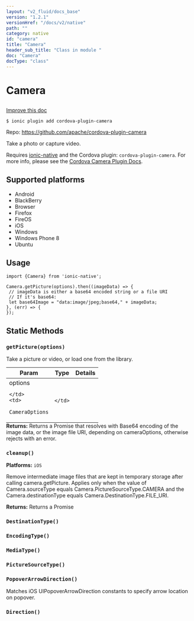 ```yaml
---
layout: "v2_fluid/docs_base"
version: "1.2.1"
versionHref: "/docs/v2/native"
path: ""
category: native
id: "camera"
title: "Camera"
header_sub_title: "Class in module "
doc: "Camera"
docType: "class"
---
```









<h1 class="api-title">

  
  Camera
  

  

  

</h1>

<a class="improve-v2-docs" href='http://github.com/driftyco/ionic-native/edit/master//home/ubuntu/ionic-native/src/plugins/camera.ts#L85'>
  Improve this doc
</a>





<!-- decorators -->


<pre><code>$ ionic plugin add cordova-plugin-camera</code></pre>
<p>Repo:
  <a href="https://github.com/apache/cordova-plugin-camera">
    https://github.com/apache/cordova-plugin-camera
  </a>
</p>

<!-- description -->

<p>Take a photo or capture video.</p>
<p>Requires <a href='module:driftyco/ionic-native'>ionic-native</a> and the Cordova plugin: <code>cordova-plugin-camera</code>. For more info, please see the <a href="https://github.com/apache/cordova-plugin-camera">Cordova Camera Plugin Docs</a>.</p>


<!-- @platforms tag -->
<h2>Supported platforms</h2>

<ul>
  <li>Android</li>
  
  <li>BlackBerry</li>
  
  <li>Browser</li>
  
  <li>Firefox</li>
  
  <li>FireOS</li>
  
  <li>iOS</li>
  
  <li>Windows</li>
  
  <li>Windows Phone 8</li>
  
  <li>Ubuntu</li>
  </ul>

<!-- @platforms tag end -->


<!-- @usage tag -->

<h2>Usage</h2>

<pre><code class="lang-js">import {Camera} from &#39;ionic-native&#39;;

Camera.getPicture(options).then((imageData) =&gt; {
 // imageData is either a base64 encoded string or a file URI
 // If it&#39;s base64:
 let base64Image = &quot;data:image/jpeg;base64,&quot; + imageData;
}, (err) =&gt; {
});
</code></pre>




<!-- @property tags -->
<h2>Static Methods</h2>
<div id="getPicture"></div>
<h3><code>getPicture(options)</code>

</h3>



Take a picture or video, or load one from the library.


<table class="table param-table" style="margin:0;">
  <thead>
  <tr>
    <th>Param</th>
    <th>Type</th>
    <th>Details</th>
  </tr>
  </thead>
  <tbody>
  
  <tr>
    <td>
      options
      
      
    </td>
    <td>
      
<code>CameraOptions</code>
    </td>
    <td>
      
      
    </td>
  </tr>
  
  </tbody>
</table>





<div class="return-value" markdown="1">
  <i class="icon ion-arrow-return-left"></i>
  <b>Returns:</b> 
 Returns a Promise that resolves with Base64 encoding of the image data, or the image file URI, depending on cameraOptions, otherwise rejects with an error.


</div>



<div id="cleanup"></div>
<h3><code>cleanup()</code>

</h3>


<b>Platforms:</b>
<code>iOS</code>&nbsp;


Remove intermediate image files that are kept in temporary storage after calling camera.getPicture.
Applies only when the value of Camera.sourceType equals Camera.PictureSourceType.CAMERA and the Camera.destinationType equals Camera.DestinationType.FILE_URI.






<div class="return-value" markdown="1">
  <i class="icon ion-arrow-return-left"></i>
  <b>Returns:</b> 
 Returns a Promise


</div>



<div id="DestinationType"></div>
<h3><code>DestinationType()</code>

</h3>








<div id="EncodingType"></div>
<h3><code>EncodingType()</code>

</h3>








<div id="MediaType"></div>
<h3><code>MediaType()</code>

</h3>








<div id="PictureSourceType"></div>
<h3><code>PictureSourceType()</code>

</h3>








<div id="PopoverArrowDirection"></div>
<h3><code>PopoverArrowDirection()</code>

</h3>Matches iOS UIPopoverArrowDirection constants to specify arrow location on popover.








<div id="Direction"></div>
<h3><code>Direction()</code>

</h3>









<!-- methods on the class --><!-- related link --><!-- end content block -->


<!-- end body block -->


